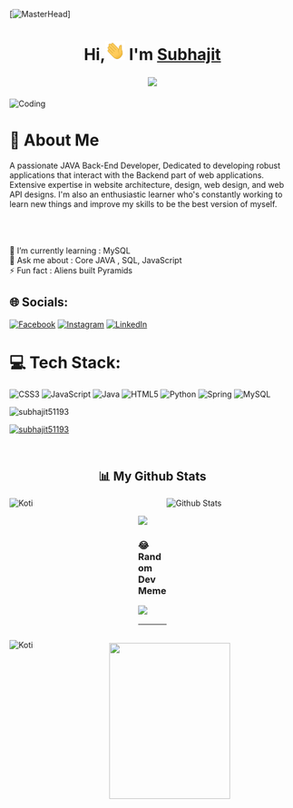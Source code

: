 [![MasterHead](https://developers.giphy.com/branch/master/static/api-512d36c09662682717108a38bbb5c57d.gif)]


<h1 align="center"> Hi,<img style="width: 35px;" src="https://raw.githubusercontent.com/ABSphreak/ABSphreak/master/gifs/Hi.gif" alt=""> I'm <a href="https://www.linkedin.com/in/subhajit-saha-103110185/" target="_blank"> Subhajit </a></h1>

<h3 align="center"> <img src="https://readme-typing-svg.herokuapp.com?color=00FFFF&lines=Java+Backend+Developer+%3A)" /> </h3>
<img align="center" alt="Coding" width="400" src="https://cdn.dribbble.com/users/1162077/screenshots/3848914/programmer.gif">

# 💫 About Me

A passionate JAVA Back-End Developer, Dedicated to developing robust applications that interact with the Backend part of web applications. Extensive expertise in website architecture, design, web design, and web API designs. I'm also an enthusiastic learner who's constantly working to learn new things and improve my skills to be the best version of myself.




<br><br><br>🌱 I’m currently learning : MySQL<br>💬 Ask me about : Core JAVA , SQL, JavaScript<br>⚡ Fun fact : Aliens built Pyramids


## 🌐 Socials:
[![Facebook](https://img.shields.io/badge/Facebook-%231877F2.svg?logo=Facebook&logoColor=white)](https://facebook.com/subhajit.saha.7902564/) [![Instagram](https://img.shields.io/badge/Instagram-%23E4405F.svg?logo=Instagram&logoColor=white)](https://instagram.com/subhajit.saha51/) [![LinkedIn](https://img.shields.io/badge/LinkedIn-%230077B5.svg?logo=linkedin&logoColor=white)](https://linkedin.com/in/subhajit-saha-103110185/) 

# 💻 Tech Stack:
![CSS3](https://img.shields.io/badge/css3-%231572B6.svg?style=for-the-badge&logo=css3&logoColor=white) ![JavaScript](https://img.shields.io/badge/javascript-%23323330.svg?style=for-the-badge&logo=javascript&logoColor=%23F7DF1E) ![Java](https://img.shields.io/badge/java-%23ED8B00.svg?style=for-the-badge&logo=java&logoColor=white) ![HTML5](https://img.shields.io/badge/html5-%23E34F26.svg?style=for-the-badge&logo=html5&logoColor=white) ![Python](https://img.shields.io/badge/python-3670A0?style=for-the-badge&logo=python&logoColor=ffdd54) ![Spring](https://img.shields.io/badge/spring-%236DB33F.svg?style=for-the-badge&logo=spring&logoColor=white) ![MySQL](https://img.shields.io/badge/mysql-%2300f.svg?style=for-the-badge&logo=mysql&logoColor=white)


<p align="left"> <img src="https://komarev.com/ghpvc/?username=subhajit51193&label=Profile%20views&color=0e75b6&style=flat" alt="subhajit51193" /> </p>

<p align="left"> <a href="https://github.com/ryo-ma/github-profile-trophy"><img src="https://github-profile-trophy.vercel.app/?username=subhajit51193" alt="subhajit51193" /></a> </p>

<br>

<h2 align="center">📊 My Github Stats</h2>
<div>
  <img align="left" src="https://github-readme-streak-stats.herokuapp.com/?user=subhajit51193&theme=indian-flag" alt="Koti" height="250px" width="45%" />
  <img align="right" src="https://github-readme-stats.vercel.app/api?username=subhajit51193&theme=flag-india&show_icons=true&count_private=true" alt="Github Stats" height="255px" width="45%"/>
</div>
  
</br>

<div>
  <img align="left" src="https://github-readme-stats.vercel.app/api/top-langs/?username=subhajit51193&layout=default&langs_count=8&hide=&theme=indian-flag" alt="Koti" height="275px" width="30%"/>
  <img align="right" src="https://activity-graph.herokuapp.com/graph?username=subhajit51193&bg_color=ffffff&color=000080&line=138808&point=ff9933&area=true" height="275px" width="65%"/>
</div>


![](https://quotes-github-readme.vercel.app/api?type=horizontal&theme=radical)

### 😂 Random Dev Meme
<img src="https://random-memer.herokuapp.com/" width="512px"/>

---

